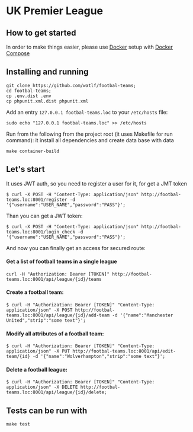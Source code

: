 # UK Premier League

## How to get started
In order to make things easier, please use [Docker](https://docs.docker.com/engine/installation/) setup 
with [Docker Compose](https://docs.docker.com/compose/install/)

## Installing and running

```
git clone https://github.com/watlf/footbal-teams;
cd footbal-teams;
cp .env.dist .env
cp phpunit.xml.dist phpunit.xml
```

Add an entry `127.0.0.1 footbal-teams.loc` to your `/etc/hosts` file:
```
sudo echo "127.0.0.1 footbal-teams.loc" >> /etc/hosts
```
Run from the following from the project root (it uses Makefile for run command):
it install all dependencies and create data base with data
```
make container-build
```

## Let's start

It uses JWT auth, so you need to register a user for it, for get a JMT token

```
$ curl -X POST -H "Content-Type: application/json" http://footbal-teams.loc:8001/register -d '{"username":"USER_NAME","password":"PASS"}';
```

Than you can get a JWT token:
```
$ curl -X POST -H "Content-Type: application/json" http://footbal-teams.loc:8001/login_check -d '{"username":"USER_NAME","password":"PASS"}';
```

And now you can finally get an access for secured route:

#### Get a list of football teams in a single league

```
curl -H "Authorization: Bearer [TOKEN]" http://footbal-teams.loc:8001/api/league/{id}/teams
```

#### Create a football team:

```
$ curl -H "Authorization: Bearer [TOKEN]" "Content-Type: application/json" -X POST http://footbal-teams.loc:8001/api/league/{id}/add-team -d '{"name":"Manchester United","strip":"some text"}';
```

#### Modify all attributes of a football team:

```
$ curl -H "Authorization: Bearer [TOKEN]" "Content-Type: application/json" -X PUT http://footbal-teams.loc:8001/api/edit-team/{id} -d '{"name":"Wolverhampton","strip":"some text"}';
```

#### Delete a football league:

```
$ curl -H "Authorization: Bearer [TOKEN]" "Content-Type: application/json" -X DELETE http://footbal-teams.loc:8001/api/league/{id}/delete;
```

## Tests can be run with

```
make test
```
